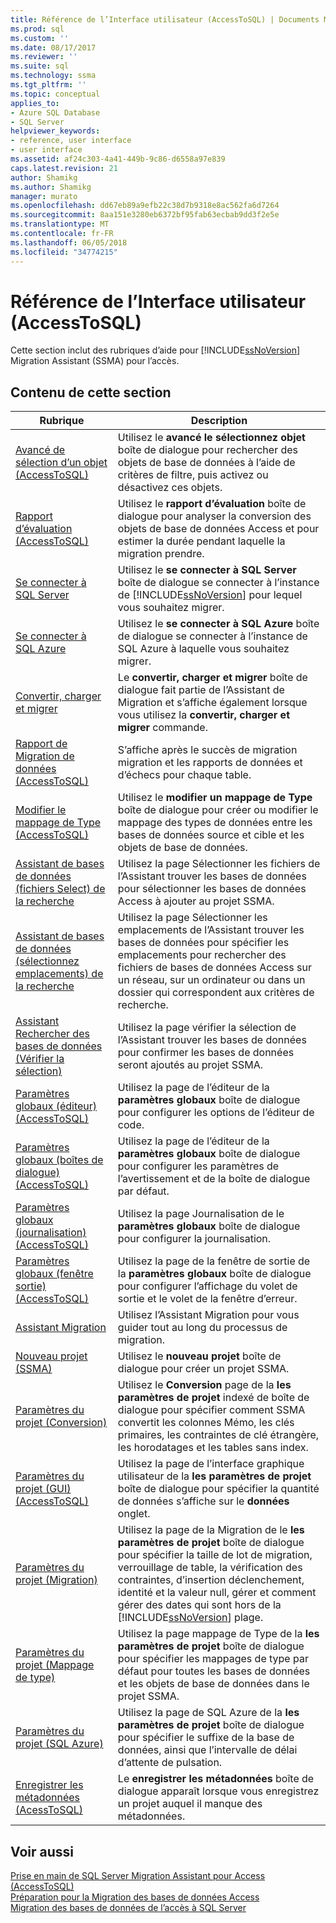 ```yaml
---
title: Référence de l’Interface utilisateur (AccessToSQL) | Documents Microsoft
ms.prod: sql
ms.custom: ''
ms.date: 08/17/2017
ms.reviewer: ''
ms.suite: sql
ms.technology: ssma
ms.tgt_pltfrm: ''
ms.topic: conceptual
applies_to:
- Azure SQL Database
- SQL Server
helpviewer_keywords:
- reference, user interface
- user interface
ms.assetid: af24c303-4a41-449b-9c86-d6558a97e839
caps.latest.revision: 21
author: Shamikg
ms.author: Shamikg
manager: murato
ms.openlocfilehash: dd67eb89a9efb22c38d7b9318e8ac562fa6d7264
ms.sourcegitcommit: 8aa151e3280eb6372bf95fab63ecbab9dd3f2e5e
ms.translationtype: MT
ms.contentlocale: fr-FR
ms.lasthandoff: 06/05/2018
ms.locfileid: "34774215"
---
```

# <a name="user-interface-reference-accesstosql"></a>Référence de l’Interface utilisateur (AccessToSQL)
Cette section inclut des rubriques d’aide pour [!INCLUDE[ssNoVersion](../../includes/ssnoversion_md.md)] Migration Assistant (SSMA) pour l’accès.  
  
## <a name="in-this-section"></a>Contenu de cette section  
  
|Rubrique|Description|  
|---------|---------------|  
|[Avancé de sélection d’un objet &#40;AccessToSQL&#41;](../../ssma/access/advanced-object-selection-accesstosql.md)|Utilisez le **avancé le sélectionnez objet** boîte de dialogue pour rechercher des objets de base de données à l’aide de critères de filtre, puis activez ou désactivez ces objets.|  
|[Rapport d’évaluation &#40;AccessToSQL&#41;](../../ssma/access/assessment-report-accesstosql.md)|Utilisez le **rapport d’évaluation** boîte de dialogue pour analyser la conversion des objets de base de données Access et pour estimer la durée pendant laquelle la migration prendre.|  
|[Se connecter à SQL Server](http://msdn.microsoft.com/ceb77a97-d6d5-4a92-90a6-342e97d12b54)|Utilisez le **se connecter à SQL Server** boîte de dialogue se connecter à l’instance de [!INCLUDE[ssNoVersion](../../includes/ssnoversion_md.md)] pour lequel vous souhaitez migrer.|  
|[Se connecter à SQL Azure](http://msdn.microsoft.com/bf44b236-d9be-41ae-a5fd-bd73038e505f)|Utilisez le **se connecter à SQL Azure** boîte de dialogue se connecter à l’instance de SQL Azure à laquelle vous souhaitez migrer.|  
|[Convertir, charger et migrer](http://msdn.microsoft.com/4ec83e96-88a5-4b7b-8d5a-f3429d9a936b)|Le **convertir, charger et migrer** boîte de dialogue fait partie de l’Assistant de Migration et s’affiche également lorsque vous utilisez la **convertir, charger et migrer** commande.|  
|[Rapport de Migration de données &#40;AccessToSQL&#41;](../../ssma/access/data-migration-report-accesstosql.md)|S’affiche après le succès de migration migration et les rapports de données et d’échecs pour chaque table.|  
|[Modifier le mappage de Type &#40;AccessToSQL&#41;](../../ssma/access/edit-type-mapping-accesstosql.md)|Utilisez le **modifier un mappage de Type** boîte de dialogue pour créer ou modifier le mappage des types de données entre les bases de données source et cible et les objets de base de données.|  
|[Assistant de bases de données (fichiers Select) de la recherche](http://msdn.microsoft.com/2f574a34-4bab-40a4-89a8-ad4907ffc3fd)|Utilisez la page Sélectionner les fichiers de l’Assistant trouver les bases de données pour sélectionner les bases de données Access à ajouter au projet SSMA.|  
|[Assistant de bases de données (sélectionnez emplacements) de la recherche](http://msdn.microsoft.com/00b2d32a-998b-47a7-b25c-589b5bd6777a)|Utilisez la page Sélectionner les emplacements de l’Assistant trouver les bases de données pour spécifier les emplacements pour rechercher des fichiers de bases de données Access sur un réseau, sur un ordinateur ou dans un dossier qui correspondent aux critères de recherche.|  
|[Assistant Rechercher des bases de données (Vérifier la sélection)](http://msdn.microsoft.com/62e20e03-50cc-4ac8-8072-524d194d2ec3)|Utilisez la page vérifier la sélection de l’Assistant trouver les bases de données pour confirmer les bases de données seront ajoutés au projet SSMA.|  
|[Paramètres globaux &#40;éditeur&#41; &#40;AccessToSQL&#41;](../../ssma/access/global-settings-editor-accesstosql.md)|Utilisez la page de l’éditeur de la **paramètres globaux** boîte de dialogue pour configurer les options de l’éditeur de code.|  
|[Paramètres globaux &#40;boîtes de dialogue&#41; &#40;AccessToSQL&#41;](../../ssma/access/global-settings-dialogs-accesstosql.md)|Utilisez la page de l’éditeur de la **paramètres globaux** boîte de dialogue pour configurer les paramètres de l’avertissement et de la boîte de dialogue par défaut.|  
|[Paramètres globaux &#40;journalisation&#41; &#40;AccessToSQL&#41;](../../ssma/access/global-settings-logging-accesstosql.md)|Utilisez la page Journalisation de le **paramètres globaux** boîte de dialogue pour configurer la journalisation.|  
|[Paramètres globaux &#40;fenêtre sortie&#41; &#40;AccessToSQL&#41;](../../ssma/access/global-settings-output-window-accesstosql.md)|Utilisez la page de la fenêtre de sortie de la **paramètres globaux** boîte de dialogue pour configurer l’affichage du volet de sortie et le volet de la fenêtre d’erreur.|  
|[Assistant Migration](http://msdn.microsoft.com/5bab5914-b2ae-4795-8cf5-83e42d64bef2)|Utilisez l’Assistant Migration pour vous guider tout au long du processus de migration.|  
|[Nouveau projet (SSMA)](http://msdn.microsoft.com/ca294f6d-eeb5-42ca-9306-156281a3f0f3)|Utilisez le **nouveau projet** boîte de dialogue pour créer un projet SSMA.|  
|[Paramètres du projet (Conversion)](http://msdn.microsoft.com/bcebc635-c638-4ddb-924c-b9ccfef86388)|Utilisez le **Conversion** page de la **les paramètres de projet** indexé de boîte de dialogue pour spécifier comment SSMA convertit les colonnes Mémo, les clés primaires, les contraintes de clé étrangère, les horodatages et les tables sans index.|  
|[Paramètres du projet &#40;GUI&#41; &#40;AccessToSQL&#41;](../../ssma/access/project-settings-gui-accesstosql.md)|Utilisez la page de l’interface graphique utilisateur de la **les paramètres de projet** boîte de dialogue pour spécifier la quantité de données s’affiche sur le **données** onglet.|  
|[Paramètres du projet (Migration)](http://msdn.microsoft.com/4caebc9c-8680-4b99-a8fa-89c43161c95d)|Utilisez la page de la Migration de le **les paramètres de projet** boîte de dialogue pour spécifier la taille de lot de migration, verrouillage de table, la vérification des contraintes, d’insertion déclenchement, identité et la valeur null, gérer et comment gérer des dates qui sont hors de la [!INCLUDE[ssNoVersion](../../includes/ssnoversion_md.md)] plage.|  
|[Paramètres du projet (Mappage de type)](http://msdn.microsoft.com/b87b9683-abed-4677-8c50-18bdba704655)|Utilisez la page mappage de Type de la **les paramètres de projet** boîte de dialogue pour spécifier les mappages de type par défaut pour toutes les bases de données et les objets de base de données dans le projet SSMA.|  
|[Paramètres du projet (SQL Azure)](http://msdn.microsoft.com/bbb8a204-d0e4-4f0b-9709-271feb1f136e)|Utilisez la page de SQL Azure de la **les paramètres de projet** boîte de dialogue pour spécifier le suffixe de la base de données, ainsi que l’intervalle de délai d’attente de pulsation.|  
|[Enregistrer les métadonnées &#40;AcessToSQL&#41;](../../ssma/access/save-metadata-acesstosql.md)|Le **enregistrer les métadonnées** boîte de dialogue apparaît lorsque vous enregistrez un projet auquel il manque des métadonnées.|  
  
## <a name="see-also"></a>Voir aussi  
[Prise en main de SQL Server Migration Assistant pour Access &#40;AccessToSQL&#41;](../../ssma/access/getting-started-with-sql-server-migration-assistant-for-access-accesstosql.md)  
[Préparation pour la Migration des bases de données Access](http://msdn.microsoft.com/9b80a9e0-08e7-4b4d-b5ec-cc998d3f5114)  
[Migration des bases de données de l’accès à SQL Server](http://msdn.microsoft.com/76a3abcf-2998-4712-9490-fe8d872c89ca)  
  
